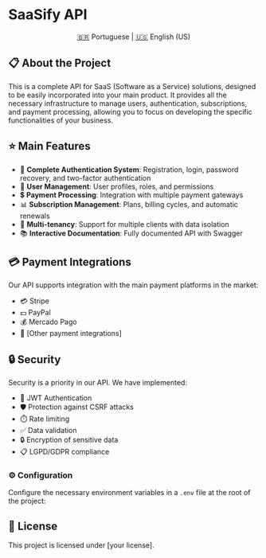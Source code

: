 # SaaSify API

<div align="center">
  <a href="README.md">🇧🇷</a> Portuguese |
  <a href="README.en.md">🇺🇸</a> English (US)
</div>

## 📋 About the Project

This is a complete API for SaaS (Software as a Service) solutions, designed to be easily incorporated into your main product. It provides all the necessary infrastructure to manage users, authentication, subscriptions, and payment processing, allowing you to focus on developing the specific functionalities of your business.

## ⭐ Main Features

- 🔐 **Complete Authentication System**: Registration, login, password recovery, and two-factor authentication
- 👥 **User Management**: User profiles, roles, and permissions
- 💲 **Payment Processing**: Integration with multiple payment gateways
- 📊 **Subscription Management**: Plans, billing cycles, and automatic renewals
- 🏢 **Multi-tenancy**: Support for multiple clients with data isolation
- 📚 **Interactive Documentation**: Fully documented API with Swagger

## 💳 Payment Integrations

Our API supports integration with the main payment platforms in the market:

- 💳 Stripe
- 💵 PayPal
- 💰 Mercado Pago
- 🔄 [Other payment integrations]

## 🔒 Security

Security is a priority in our API. We have implemented:

- 🔑 JWT Authentication
- 🛡️ Protection against CSRF attacks
- ⏱️ Rate limiting
- ✅ Data validation
- 🔒 Encryption of sensitive data
- 📋 LGPD/GDPR compliance

### ⚙️ Configuration

Configure the necessary environment variables in a `.env` file at the root of the project:

## 📜 License

This project is licensed under [your license].
